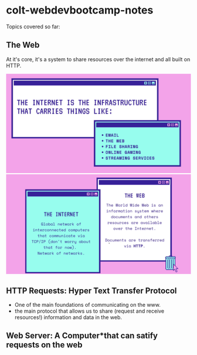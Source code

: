 # colt-webdevbootcamp-notes

Topics covered so far: 

## The Web

At it's core, it's a system to share resources over the internet and all built on HTTP. 

<img src="./assets/Screenshot 2021-01-11 at 16.19.49.png" />

<img src="./assets/Screenshot 2021-01-11 at 16.20.49.png" />

## HTTP Requests: Hyper Text Transfer Protocol
- One of the main foundations of communicating on the www.
- the main protocol that allows us to share (request and receive resources!) information and data in the web.

## Web Server: A Computer*that can satify requests on the web
